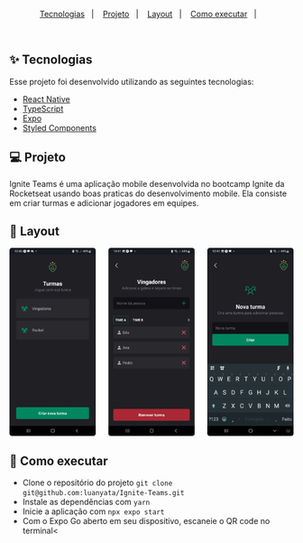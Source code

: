 <p align="center">
  <a href="#-tecnologias">Tecnologias</a>&nbsp;&nbsp;&nbsp;|&nbsp;&nbsp;&nbsp;
  <a href="#-projeto">Projeto</a>&nbsp;&nbsp;&nbsp;|&nbsp;&nbsp;&nbsp;
  <a href="#-layout">Layout</a>&nbsp;&nbsp;&nbsp;|&nbsp;&nbsp;&nbsp;
  <a href="#-como-executar">Como executar</a>&nbsp;&nbsp;&nbsp;|&nbsp;&nbsp;&nbsp;
</p>
<br>

## ✨ Tecnologias

Esse projeto foi desenvolvido utilizando as seguintes tecnologias:

- [React Native](https://reactnative.dev/)
- [TypeScript](https://www.typescriptlang.org/)
- [Expo](https://expo.dev/)
- [Styled Components](https://styled-components.com/)

## 💻 Projeto

Ignite Teams é uma aplicação mobile desenvolvida no bootcamp Ignite da Rocketseat usando boas praticas do desenvolvimento mobile. Ela consiste em criar turmas e adicionar jogadores em equipes. 

## 🔖 Layout
<p align="center">
  <img src=".github/ignite-teams.png" alt="Telas da aplicação"/>
</p>

## 🚀 Como executar

- Clone o repositório do projeto
`git clone git@github.com:luanyata/Ignite-Teams.git`
- Instale as dependências com `yarn`
- Inicie a aplicação com `npx expo start`
- Com o Expo Go aberto em seu dispositivo, escaneie o QR code no terminal<

